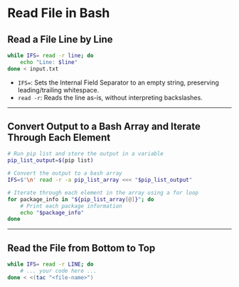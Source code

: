 # Read File in Bash

## Read a File Line by Line

```bash
while IFS= read -r line; do
    echo "Line: $line"
done < input.txt
```

- `IFS=`: Sets the Internal Field Separator to an empty string, preserving leading/trailing whitespace.
- `read -r`: Reads the line as-is, without interpreting backslashes.

---

## Convert Output to a Bash Array and Iterate Through Each Element

```bash
# Run pip list and store the output in a variable
pip_list_output=$(pip list)

# Convert the output to a bash array
IFS=$'\n' read -r -a pip_list_array <<< "$pip_list_output"

# Iterate through each element in the array using a for loop
for package_info in "${pip_list_array[@]}"; do
    # Print each package information
    echo "$package_info"
done
```

---

## Read the File from Bottom to Top

```bash
while IFS= read -r LINE; do
    # ... your code here ...
done < <(tac "<file-name>")
```
